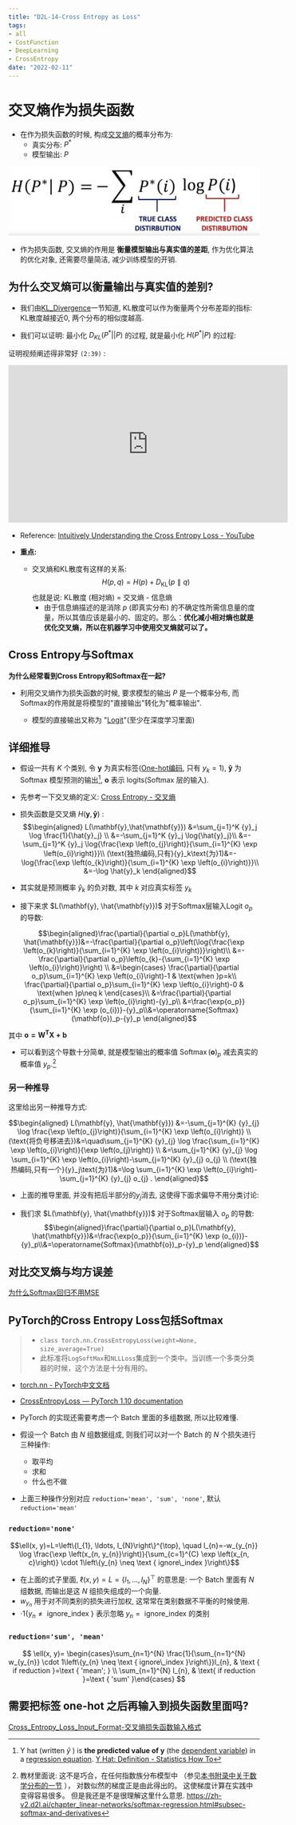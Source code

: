 ```yaml
---
title: "D2L-14-Cross Entropy as Loss"
tags:
- all
- CostFunction
- DeepLearning
- CrossEntropy
date: "2022-02-11"
---
```

# 交叉熵作为损失函数


- 在作为损失函数的时候, 构成[交叉熵](notes/2022/2022.2/Cross_Entropy-交叉熵.md)的概率分布为:
	- 真实分布: $P^*$
	- 模型输出: $P$

![](notes/2022/2022.2/assets/img_2022-10-15-10.png)

- 作为损失函数, 交叉熵的作用是 **衡量模型输出与真实值的差距**, 作为优化算法的优化对象, 还需要尽量简洁, 减少训练模型的开销.

## 为什么交叉熵可以衡量输出与真实值的差别?
- 我们由[KL_Divergence](notes/2022/2022.2/KL_Divergence-KL散度.md)一节知道, KL散度可以作为衡量两个分布差距的指标: KL散度越接近0, 两个分布的相似度越高. 

- 我们可以证明: 最小化 $D_{KL}(P^*||P)$ 的过程, 就是最小化 $H(P^*|P)$ 的过程: 

证明视频阐述得非常好 `(2:39)` : 
<iframe width="560" height="315" src="https://www.youtube.com/embed/Pwgpl9mKars" title="YouTube video player" frameborder="0" allow="accelerometer; autoplay; clipboard-write;  gyroscope; picture-in-picture" allowfullscreen></iframe>

- Reference: [Intuitively Understanding the Cross Entropy Loss - YouTube](https://www.youtube.com/watch?v=Pwgpl9mKars)

- **重点:** 
	- 交叉熵和KL散度有这样的关系: 
		$$H(p, q) = H(p) + D_{\mathrm{KL}}(p \parallel q)$$
		也就是说: KL散度 (相对熵) = 交叉熵 - 信息熵	
		- 由于信息熵描述的是消除 $p$ (即真实分布) 的不确定性所需信息量的度量，所以其值应该是最小的、固定的。那么：**优化减小相对熵也就是优化交叉熵，所以在机器学习中使用交叉熵就可以了。**

## Cross Entropy与Softmax
**为什么经常看到Cross Entropy和Softmax在一起?**
- 利用交叉熵作为损失函数的时候, 要求模型的输出 $P$ 是一个概率分布, 而Softmax的作用就是将模型的"直接输出"转化为"概率输出".

	- 模型的直接输出又称为 "[Logit](notes/2022/2022.2/Logit.md)"(至少在深度学习里面)

## 详细推导
- 假设一共有 $K$ 个类别, 令 $\mathbf{y}$ 为真实标签([One-hot编码](notes/2022/2022.1/One-hot_Encoding-独热编码.md), 只有 ${y}_k=1$), $\mathbf{\hat y}$ 为 Softmax 模型预测的输出[^2], $\mathbf{o}$ 表示 logits(Softmax 层的输入).
- 先参考一下交叉熵的定义:
	[Cross Entropy - 交叉熵](notes/2022/2022.2/Cross_Entropy-交叉熵.md#Cross%20Entropy%20-%20交叉熵)
- 损失函数是交叉熵 $H(\mathbf{y}, \mathbf{\hat y})$ :
$$\begin{aligned}
L(\mathbf{y},\hat{\mathbf{y}}) &=\sum_{j=1}^K {y}_j \log \frac{1}{\hat{y}_j} \\ &=-\sum_{j=1}^K {y}_j \log{\hat{y}_j}\\
&=-\sum_{j=1}^K {y}_j \log{\frac{\exp \left(o_{j}\right)}{\sum_{i=1}^{K} \exp \left(o_{i}\right)}}\\
(\text{独热编码,只有}{y}_k\text{为}1)&=-\log{\frac{\exp \left(o_{k}\right)}{\sum_{i=1}^{K} \exp \left(o_{i}\right)}}\\
&=-\log \hat{y}_k
\end{aligned}$$

- 其实就是预测概率 $\hat{y}_k$ 的负对数, 其中 $k$ 对应真实标签 ${y}_k$ 

- 接下来求 $L(\mathbf{y}, \hat{\mathbf{y}})$ 对于Softmax层输入Logit $o_p$ 的导数: 

$$\begin{aligned}\frac{\partial}{\partial o_p}L(\mathbf{y}, \hat{\mathbf{y}})&=-\frac{\partial}{\partial o_p}\left(\log{\frac{\exp \left(o_{k}\right)}{\sum_{i=1}^{K} \exp \left(o_{i}\right)}}\right)\\
&=-\frac{\partial}{\partial o_p}\left(o_{k}-{\sum_{i=1}^{K} \exp \left(o_{i}\right)}\right)
\\
&=\begin{cases}
\frac{\partial}{\partial o_p}\sum_{i=1}^{K} \exp \left(o_{i}\right)-1 & \text{when }p=k\\    
\frac{\partial}{\partial o_p}\sum_{i=1}^{K} \exp \left(o_{i}\right)-0 & \text{when }p\neq k
\end{cases}\\
&=\frac{\partial}{\partial o_p}\sum_{i=1}^{K} \exp \left(o_{i}\right)-{y}_p\\   
&=\frac{\exp{o_p}}{\sum_{i=1}^{K} \exp (o_{i})}-{y}_p\\&=\operatorname{Softmax}(\mathbf{o})_p-{y}_p
\end{aligned}$$

其中 $\mathbf{o=W^T X+b}$

- 可以看到这个导数十分简单, 就是模型输出的概率值 $\operatorname{Softmax}(\mathbf{o})_p$ 减去真实的概率值 ${y}_p$.[^1]

### 另一种推导
这里给出另一种推导方式:

$$\begin{aligned}
L(\mathbf{y}, \hat{\mathbf{y}}) &=-\sum_{j=1}^{K} {y}_{j} \log \frac{\exp \left(o_{j}\right)}{\sum_{i=1}^{K} \exp \left(o_{i}\right)} \\
(\text{将负号移进去})&=\quad\sum_{j=1}^{K} {y}_{j} \log \frac{\sum_{i=1}^{K} \exp \left(o_{i}\right)}{\exp \left(o_{j}\right)} \\
&=\sum_{j=1}^{K} {y}_{j} \log \sum_{i=1}^{K} \exp \left(o_{i}\right)-\sum_{j=1}^{K} {y}_{j} o_{j} \\
(\text{独热编码,只有一个}{y}_j\text{为}1)&=\log \sum_{i=1}^{K} \exp \left(o_{i}\right)-\sum_{j=1}^{K} {y}_{j} o_{j} .
\end{aligned}$$

- 上面的推导里面, 并没有把后半部分的${y}_j$消去, 这使得下面求偏导不用分类讨论:

- 我们求 $L(\mathbf{y}, \hat{\mathbf{y}})$ 对于Softmax层输入 $o_p$ 的导数:
$$\begin{aligned}\frac{\partial}{\partial o_p}L(\mathbf{y}, \hat{\mathbf{y}})&=\frac{\exp{o_p}}{\sum_{i=1}^{K} \exp (o_{i})}-{y}_p\\&=\operatorname{Softmax}(\mathbf{o})_p-{y}_p
\end{aligned}$$

## 对比交叉熵与均方误差
[为什么Softmax回归不用MSE](notes/2022/2022.2/为什么Softmax回归不用MSE.md)

## PyTorch的Cross Entropy Loss包括Softmax
> - `class torch.nn.CrossEntropyLoss(weight=None, size_average=True)`
> - 此标准将`LogSoftMax`和`NLLLoss`集成到一个类中。当训练一个多类分类器的时候，这个方法是十分有用的。

- [torch.nn - PyTorch中文文档](https://pytorch-cn.readthedocs.io/zh/latest/package_references/torch-nn/)
- [CrossEntropyLoss — PyTorch 1.10 documentation](https://pytorch.org/docs/stable/generated/torch.nn.CrossEntropyLoss.html)

- PyTorch 的实现还需要考虑一个 Batch 里面的多组数据, 所以比较难懂.
- 假设一个 Batch 由 $N$ 组数据组成, 则我们可以对一个 Batch 的 $N$ 个损失进行三种操作:
	- 取平均
	- 求和
	- 什么也不做
- 上面三种操作分别对应 `reduction='mean', 'sum', 'none'`, 默认 `reduction='mean'`

### `reduction='none'`

$$\ell(x, y)=L=\left\{l_{1}, \ldots, l_{N}\right\}^{\top}, \quad l_{n}=-w_{y_{n}} \log \frac{\exp \left(x_{n, y_{n}}\right)}{\sum_{c=1}^{C} \exp \left(x_{n, c}\right)} \cdot 1\left\{y_{n} \neq \text { ignore\_index }\right\}$$

- 在上面的式子里面, $\ell(x, y)=L=\left\{l_{1}, \ldots, l_{N}\right\}^{\top}$ 的意思是: 一个 Batch 里面有 $N$ 组数据, 而输出是这 $N$ 组损失组成的一个向量.
- $w_{y_{n}}$ 用于对不同类别的损失进行加权, 这常常在类别数据不平衡的时候使用.
- $\cdot 1\left\{y_{n} \neq \text { ignore\_index }\right\}$ 表示忽略 $y_{n} = \text { ignore\_index }$ 的类别 

### `reduction='sum', 'mean'`

$$
\ell(x, y)= \begin{cases}\sum_{n=1}^{N} \frac{1}{\sum_{n=1}^{N} w_{y_{n}} \cdot 1\left\{y_{n} \neq \text { ignore\_index }\right\}}l_{n}, & \text { if reduction }=\text { 'mean'; } \\ \sum_{n=1}^{N} l_{n}, & \text{ if reduction }=\text { 'sum' }\end{cases}
$$

## 需要把标签 one-hot 之后再输入到损失函数里面吗?
[Cross_Entropy_Loss_Input_Format-交叉熵损失函数输入格式](notes/2022/2022.5/Cross_Entropy_Loss_Input_Format-交叉熵损失函数输入格式.md)



[^1]:教材里面说: 这不是巧合，在任何指数族分布模型中 （参见[本书附录中关于数学分布的一节](https://d2l.ai/chapter_appendix-mathematics-for-deep-learning/distributions.html) ）， 对数似然的梯度正是由此得出的。 这使梯度计算在实践中变得容易很多。 但是我还是不是很理解这里什么意思. https://zh-v2.d2l.ai/chapter_linear-networks/softmax-regression.html#subsec-softmax-and-derivatives
[^2]: Y hat (written $ŷ$ ) is **the predicted value of y** (the [dependent variable](https://www.statisticshowto.com/dependent-variable-definition/)) in a [regression equation](https://www.statisticshowto.com/probability-and-statistics/statistics-definitions/what-is-a-regression-equation/). [Y Hat: Definition - Statistics How To](https://www.statisticshowto.com/y-hat-definition/)